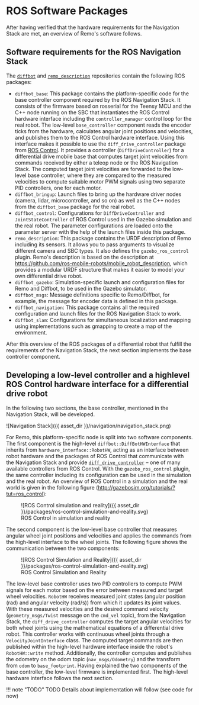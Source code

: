 # ROS Software Packages

After having verified that the hardware requirements for the Navigation Stack are met, an
overview of Remo's software follows.

## Software requirements for the ROS Navigation Stack

The [`diffbot`](https://github.com/ros-mobile-robots/diffbot/) and
[`remo_description`](https://github.com/ros-mobile-robots/remo_description) repositories 
contain the following ROS packages:

- `diffbot_base`: This package contains the platform-specific code for the base
controller component required by the ROS Navigation Stack. It consists of the
firmware based on rosserial for the Teensy MCU and the C++ node running
on the SBC that instantiates the ROS Control hardware interface including the
`controller_manager` control loop for the real robot. The low-level `base_controller`
component reads the encoder ticks from the hardware, calculates
angular joint positions and velocities, and publishes them to the ROS Control
hardware interface. Using this interface makes it possible to use the `diff_drive_controller`
package from [ROS Control](http://wiki.ros.org/diff_drive_controller). 
It provides a controller (`DiffDriveController`) for a
differential drive mobile base that computes target joint velocities from commands
received by either a teleop node or the ROS Navigation Stack. The computed
target joint velocities are forwarded to the low-level base controller, where they are
compared to the measured velocities to compute suitable motor PWM signals using
two separate PID controllers, one for each motor.
- `diffbot_bringup`: Launch files to bring up the hardware driver nodes (camera,
lidar, microcontroller, and so on) as well as the C++ nodes from the `diffbot_base` 
package for the real robot.
- `diffbot_control`: Configurations for `DiffDriveController` and
`JointStateController` of ROS Control used in the Gazebo simulation and the
real robot. The parameter configurations are loaded onto the parameter server with
the help of the launch files inside this package.
- `remo_description`: This package contains the URDF description of Remo
including its sensors. It allows you to pass arguments to visualize different
camera and SBC types. It also defines the `gazebo_ros_control` plugin.
Remo's description is based on the description at https://github.com/ros-mobile-robots/mobile_robot_description,
which provides a modular URDF structure that makes it easier to model your own differential drive robot.
- `diffbot_gazebo`: Simulation-specific launch and configuration files for Remo
and Diffbot, to be used in the Gazebo simulator.
- `diffbot_msgs`: Message definitions specific to Remo/Diffbot, for example, the
message for encoder data is defined in this package.
- `diffbot_navigation`: This package contains all the required configuration and
launch files for the ROS Navigation Stack to work.
- `diffbot_slam`: Configurations for simultaneous localization and mapping using
implementations such as gmapping to create a map of the environment.

After this overview of the ROS packages of a differential robot that fulfill the requirements
of the Navigation Stack, the next section implements the base controller component.


## Developing a low-level controller and a highlevel ROS Control hardware interface for a differential drive robot

In the following two sections, the base controller, mentioned in the Navigation Stack, will be developed. 

![Navigation Stack]({{ asset_dir }}/navigation/navigation_stack.png)

For Remo, this platform-specific node is split into two software components.
The first component is the high-level `diffbot::DiffBotHWInterface` that
inherits from `hardware_interface::RobotHW`, acting as an interface between
robot hardware and the packages of ROS Control that communicate with the Navigation
Stack and provide [`diff_drive_controller`](http://wiki.ros.org/diff_drive_controller) – 
one of many available controllers from ROS Control. With the
`gazebo_ros_control` plugin, the same controller including its configuration can be
used in the simulation and the real robot. An overview of ROS Control in a simulation
and the real world is given in the following figure (http://gazebosim.org/tutorials/?tut=ros_control):


<figure markdown>
  ![ROS Control simulation and reality]({{ asset_dir }}/packages/ros-control-simulation-and-reality.svg)
  <figcaption>ROS Control in simulation and reality</figcaption>
</figure>

The second component is the low-level base controller that measures angular wheel
joint positions and velocities and applies the commands from the high-level interface
to the wheel joints. The following figure shows the communication between the two
components:


<figure markdown>
  ![ROS Control Simulation and Reality]({{ asset_dir }}/packages/ros-control-simulation-and-reality.svg)
  <figcaption>ROS Control Simulation and Reality</figcaption>
</figure>

The low-level base controller uses two PID controllers to compute PWM signals for each
motor based on the error between measured and target wheel velocities.
`RobotHW` receives measured joint states (angular position (rad) and angular velocity
(rad/s)) from which it updates its joint values. With these measured velocities and the
desired command velocity (`geometry_msgs/Twist` message on the `cmd_vel`
topic), from the Navigation Stack, the `diff_drive_controller` computes the
target angular velocities for both wheel joints using the mathematical equations of a
differential drive robot. This controller works with continuous wheel joints through a
`VelocityJointInterface` class. The computed target commands are then published
within the high-level hardware interface inside the robot's `RobotHW::write` method.
Additionally, the controller computes and publishes the odometry on the odom topic
(`nav_msgs/Odometry`) and the transform from `odom` to `base_footprint`.
Having explained the two components of the base controller, the low-level firmware is
implemented first. The high-level hardware interface follows the next section.

!!! note "TODO"
    TODO Details about implementation will follow (see code for now)